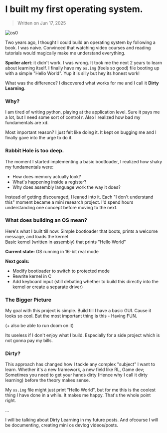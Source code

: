 # I built my first operating system.

> Written on Jun 17, 2025

![os0](/articleimages/osdev0.png)

Two years ago, I thought I could build an operating system by following a book. I was naive. Convinced that watching video courses and reading tutorials would magically make me understand everything. 

**Spoiler alert**: it didn't work. I was wrong. It took me the next 2 years to learn about learning itself. I finally have my `os.img` (feels so good) file booting up with a simple "Hello World". Yup it is silly but hey its honest work!

What was the difference? I discovered what works for me and I call it **Dirty Learning**.

### Why?
I am tired of writing python, playing at the application level. Sure it pays me a lot, but I need some sort of control r. Also I realized how bad my fundamentals are xd.

Most important reason? I just felt like doing it. It kept on bugging me and I finally gave into the urge to do it. 

### Rabbit Hole is too deep.
The moment I started implementing a basic bootloader, I realized how shaky my fundamentals were:
- How does memory actually look?
- What's happening inside a register?
- Why does assembly language work the way it does?

Instead of getting discouraged, I leaned into it. Each "I don't understand this" moment became a mini research project. I'd spend hours understanding one concept before moving to the next.

### What does building an OS mean?
Here's what I built till now:
Simple bootloader that boots, prints a welcome message, and loads the kernel  
Basic kernel (written in assembly) that prints "Hello World"  

**Current state:** OS running in 16-bit real mode

**Next goals:**
- Modify bootloader to switch to protected mode
- Rewrite kernel in C
- Add keyboard input (still debating whether to build this directly into the kernel or create a separate driver)

### The Bigger Picture
My goal with this project is simple. Build till I have a basic GUI. Cause it looks so cool. But the most important thing is this - Having FUN. 

(+ also be able to run doom on it)

Its useless if I don't enjoy what I build. Especially for a side project which is not gonna pay my bills.

### Dirty?
This approach has changed how I tackle any complex "subject" I want to learn. Whether it's a new framework, a new field like RL, Game dev; Sometimes you need to get your hands dirty (Hence why I call it dirty learning) before the theory makes sense.

My `os.img` file might just print "Hello World", but for me this is the coolest thing I have done in a while. It makes me happy. That's the whole point right.

...

I will be talking about Dirty Learning in my future posts. And ofcourse I will be documenting, creating mini os devlog videos/posts.